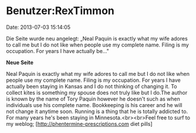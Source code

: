 Benutzer:RexTimmon
==================

Date: 2013-07-03 15:14:05

Die Seite wurde neu angelegt: „Neal Paquin is exactly what my wife
adores to call me but I do not like when people use my complete name.
Filing is my occupation. For years I have actually be..."

**Neue Seite**

<div>

Neal Paquin is exactly what my wife adores to call me but I do not like
when people use my complete name. Filing is my occupation. For years I
have actually been staying in Kansas and I do not thinking of changing
it. To collect kites is something my spouse does not truly like but I
do.The author is known by the name of Tory Paquin however he doesn\'t
such as when individuals use his complete name. Bookkeeping is his
career and he will not change it anytime soon. Running is a thing that
he is totally addicted to. For many years he\'s been staying in
Minnesota.\<br\>\<br\>Feel free to surf to my weblog;
\[http://phentermine-prescriptions.com diet pills\]

</div>
